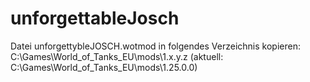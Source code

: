 # unforgettableJosch
Datei unforgettybleJOSCH.wotmod in folgendes Verzeichnis kopieren: C:\Games\World_of_Tanks_EU\mods\1.x.y.z (aktuell: C:\Games\World_of_Tanks_EU\mods\1.25.0.0)
